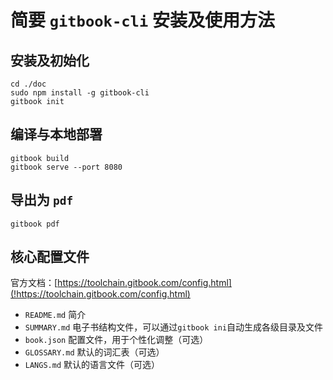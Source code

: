 # 简要 `gitbook-cli` 安装及使用方法

## 安装及初始化
```
cd ./doc
sudo npm install -g gitbook-cli
gitbook init
```

## 编译与本地部署
```
gitbook build
gitbook serve --port 8080
```

## 导出为 `pdf`
```
gitbook pdf
```

## 核心配置文件
官方文档：[https://toolchain.gitbook.com/config.html](!https://toolchain.gitbook.com/config.html)
* `README.md` 简介
* `SUMMARY.md` 电子书结构文件，可以通过`gitbook ini`自动生成各级目录及文件
* `book.json` 配置文件，用于个性化调整（可选）
* `GLOSSARY.md` 默认的词汇表（可选）
* `LANGS.md` 默认的语言文件（可选）